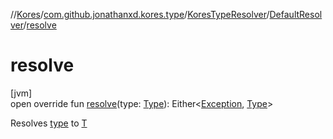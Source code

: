 //[Kores](../../../../index.md)/[com.github.jonathanxd.kores.type](../../index.md)/[KoresTypeResolver](../index.md)/[DefaultResolver](index.md)/[resolve](resolve.md)

# resolve

[jvm]\
open override fun [resolve](resolve.md)(type: [Type](https://docs.oracle.com/javase/8/docs/api/java/lang/reflect/Type.html)): Either<[Exception](https://kotlinlang.org/api/latest/jvm/stdlib/kotlin/-exception/index.html), [Type](https://docs.oracle.com/javase/8/docs/api/java/lang/reflect/Type.html)>

Resolves [type](resolve.md) to [T](../index.md)
